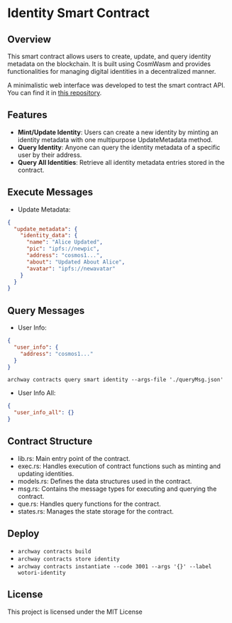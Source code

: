 # Identity Smart Contract

## Overview

This smart contract allows users to create, update, and query identity metadata on the blockchain. It is built using CosmWasm and provides functionalities for managing digital identities in a decentralized manner.

A minimalistic web interface was developed to test the smart contract API. You can find it in [this repository](https://github.com/wotori/cw-dev-interface).

## Features

- **Mint/Update Identity**: Users can create a new identity by minting an identity metadata with one multipurpose UpdateMetadata method.
- **Query Identity**: Anyone can query the identity metadata of a specific user by their address.
- **Query All Identities**: Retrieve all identity metadata entries stored in the contract.

## Execute Messages

- Update Metadata:

```json
{
  "update_metadata": {
    "identity_data": {
      "name": "Alice Updated",
      "pic": "ipfs://newpic",
      "address": "cosmos1...",
      "about": "Updated About Alice",
      "avatar": "ipfs://newavatar"
    }
  }
}
```

## Query Messages

- User Info:

```json
{
  "user_info": {
    "address": "cosmos1..."
  }
}
```

`archway contracts query smart identity --args-file './queryMsg.json'`

- User Info All:

```json
{
  "user_info_all": {}
}
```

## Contract Structure

- lib.rs: Main entry point of the contract.
- exec.rs: Handles execution of contract functions such as minting and updating identities.
- models.rs: Defines the data structures used in the contract.
- msg.rs: Contains the message types for executing and querying the contract.
- que.rs: Handles query functions for the contract.
- states.rs: Manages the state storage for the contract.

## Deploy

- `archway contracts build`
- `archway contracts store identity`
- `archway contracts instantiate --code 3001 --args '{}' --label wotori-identity`

## License

This project is licensed under the MIT License
